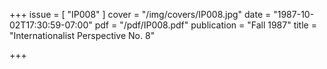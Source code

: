 +++
issue = [ "IP008" ]
cover = "/img/covers/IP008.jpg"
date = "1987-10-02T17:30:59-07:00"
pdf = "/pdf/IP008.pdf"
publication = "Fall 1987"
title = "Internationalist Perspective No. 8"

+++

